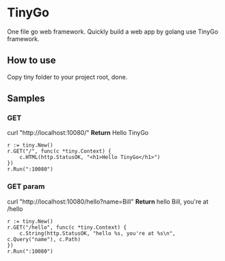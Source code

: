 # TinyGo
One file go web framework. Quickly build a web app by golang use TinyGo framework.

## How to use
Copy tiny folder to your project root, done.

## Samples
### GET
curl "http://localhost:10080/"
**Return** Hello TinyGo
```
r := tiny.New()
r.GET("/", func(c *tiny.Context) {
    c.HTML(http.StatusOK, "<h1>Hello TinyGo</h1>")
})
r.Run(":10080")
```
### GET param
curl "http://localhost:10080/hello?name=Bill"
**Return** hello Bill, you're at /hello
```
r := tiny.New()
r.GET("/hello", func(c *tiny.Context) {
    c.String(http.StatusOK, "hello %s, you're at %s\n", c.Query("name"), c.Path)
})
r.Run(":10080")
```
